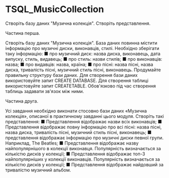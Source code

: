 # TSQL_MusicCollection
Створіть базу даних "Музична колекція". Створіть представлення.

Частина перша.

Створіть базу даних "Музична колекція". База даних повинна містити інформацію про музичні диски, виконавців,
стилі. Необхідно зберігати таку інформацію:
■ про музичний диск: назва диска, виконавець, дата випуску, стиль, видавець;
■ про стиль: назви стилів;
■ про виконавців: назва;
■ про видавців: назва, країна;
■ про пісні: назва пісні, назва диска, тривалість пісні, музичний стиль пісні, виконавець.
Продумайте правильну структуру бази даних. Для створення бази даних використовуйте запит CREATE DATABASE.
Для створення таблиці використовуйте запит CREATETABLE. Обов'язково під час створення таблиць задавати зв'язок між ними.

Частина друга.

Усі завдання необхідно виконати стосовно бази даних «Музична колекція», описаної в практичному завданні цього модуля. Створіть такі представлення:
■ Представлення відображає назви всіх виконавців;
■ Представлення відображає повну інформацію про всі пісні: назва пісні, назва диска, тривалість пісні, музичний стиль пісні, виконавець;
■ представлення відображає інформацію про музичні диски певної групи. Наприклад, The Beatles;
■ Представлення відображає назву найпопулярнішого в колекції виконавця. Популярність визначається за кількістю дисків у колекції;
■ Представлення відображає топ-3 найпопулярніших у колекції виконавців. Популярність визначається за кількістю дисків у колекції;
■ Представлення відображає найдовший за тривалістю музичний альбом.
